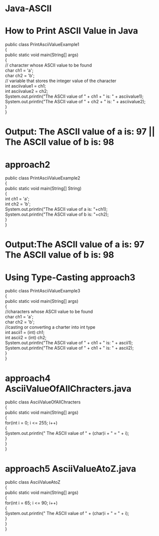 # Java-ASCII
# How to Print ASCII Value in Java
public class PrintAsciiValueExample1   
{  
public static void main(String[] args)   
{  
// character whose ASCII value to be found  
char ch1 = 'a';  
char ch2 = 'b';  
// variable that stores the integer value of the character  
int asciivalue1 = ch1;  
int asciivalue2 = ch2;  
System.out.println("The ASCII value of " + ch1 + " is: " + asciivalue1);  
System.out.println("The ASCII value of " + ch2 + " is: " + asciivalue2);  
}  
}  

# Output: The ASCII value of a is: 97 || The ASCII value of b is: 98

#  approach2
public class PrintAsciiValueExample2  
{  
public static void main(String[] String)   
{  
int ch1 = 'a';  
int ch2 = 'b';  
System.out.println("The ASCII value of a is: "+ch1);  
System.out.println("The ASCII value of b is: "+ch2);  
}  
}  
# Output:The ASCII value of a is: 97 The ASCII value of b is: 98

# Using Type-Casting approach3
public class PrintAsciiValueExample3   
{  
public static void main(String[] args)   
{  
//characters whose ASCII value to be found  
char ch1 = 'a';  
char ch2 = 'b';  
//casting or converting a charter into int type  
int ascii1 = (int) ch1;  
int ascii2 = (int) ch2;  
System.out.println("The ASCII value of " + ch1 + " is: " + ascii1);  
System.out.println("The ASCII value of " + ch1 + " is: " + ascii2);  
}  
}  

# approach4 AsciiValueOfAllChracters.java
public class AsciiValueOfAllChracters  
{  
public static void main(String[] args)   
{  
for(int i = 0; i <= 255; i++)  
{  
System.out.println(" The ASCII value of " + (char)i + "  =  " + i);  
}  
}  
}   

# approach5 AsciiValueAtoZ.java
public class AsciiValueAtoZ  
{  
public static void main(String[] args)   
{  
for(int i = 65; i <= 90; i++)  
{  
System.out.println(" The ASCII value of " + (char)i + "  =  " + i);  
}  
}  
}  
